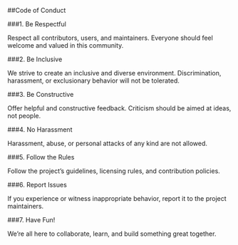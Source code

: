 ##Code of Conduct

###1. Be Respectful

Respect all contributors, users, and maintainers. Everyone should feel welcome and valued in this community.

###2. Be Inclusive

We strive to create an inclusive and diverse environment. Discrimination, harassment, or exclusionary behavior will not be tolerated.

###3. Be Constructive

Offer helpful and constructive feedback. Criticism should be aimed at ideas, not people.

###4. No Harassment

Harassment, abuse, or personal attacks of any kind are not allowed.

###5. Follow the Rules

Follow the project’s guidelines, licensing rules, and contribution policies.

###6. Report Issues

If you experience or witness inappropriate behavior, report it to the project maintainers.

###7. Have Fun!

We’re all here to collaborate, learn, and build something great together.
